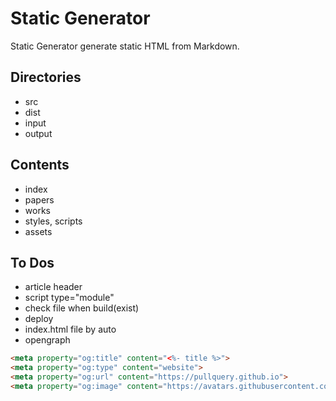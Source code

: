 # Static Generator
Static Generator generate static HTML from Markdown.

## Directories
- src
- dist
- input
- output

## Contents
- index
- papers
- works
- styles, scripts
- assets

## To Dos
- article header
- script type="module"
- check file when build(exist)
- deploy
- index.html file by auto
- opengraph

```html
<meta property="og:title" content="<%- title %>">
<meta property="og:type" content="website">
<meta property="og:url" content="https://pullquery.github.io">
<meta property="og:image" content="https://avatars.githubusercontent.com/u/108810259?v=4">
```